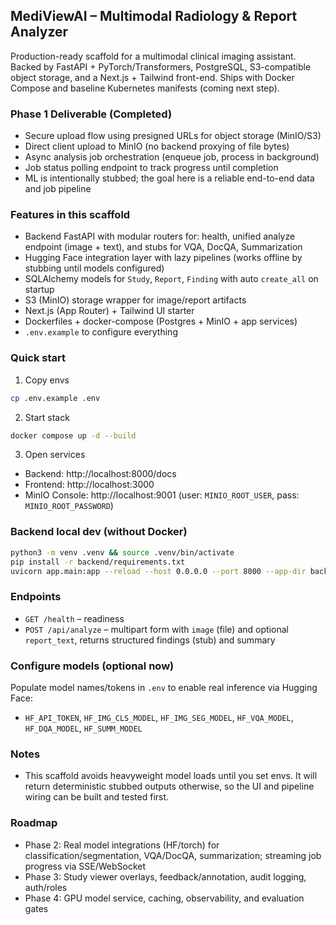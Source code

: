 ## MediViewAI – Multimodal Radiology & Report Analyzer

Production-ready scaffold for a multimodal clinical imaging assistant. Backed by FastAPI + PyTorch/Transformers, PostgreSQL, S3-compatible object storage, and a Next.js + Tailwind front-end. Ships with Docker Compose and baseline Kubernetes manifests (coming next step).

### Phase 1 Deliverable (Completed)
- Secure upload flow using presigned URLs for object storage (MinIO/S3)
- Direct client upload to MinIO (no backend proxying of file bytes)
- Async analysis job orchestration (enqueue job, process in background)
- Job status polling endpoint to track progress until completion
- ML is intentionally stubbed; the goal here is a reliable end-to-end data and job pipeline

### Features in this scaffold
- Backend FastAPI with modular routers for: health, unified analyze endpoint (image + text), and stubs for VQA, DocQA, Summarization
- Hugging Face integration layer with lazy pipelines (works offline by stubbing until models configured)
- SQLAlchemy models for `Study`, `Report`, `Finding` with auto `create_all` on startup
- S3 (MinIO) storage wrapper for image/report artifacts
- Next.js (App Router) + Tailwind UI starter
- Dockerfiles + docker-compose (Postgres + MinIO + app services)
- `.env.example` to configure everything

### Quick start
1) Copy envs
```bash
cp .env.example .env
```

2) Start stack
```bash
docker compose up -d --build
```

3) Open services
- Backend: http://localhost:8000/docs
- Frontend: http://localhost:3000
- MinIO Console: http://localhost:9001 (user: `MINIO_ROOT_USER`, pass: `MINIO_ROOT_PASSWORD`)

### Backend local dev (without Docker)
```bash
python3 -m venv .venv && source .venv/bin/activate
pip install -r backend/requirements.txt
uvicorn app.main:app --reload --host 0.0.0.0 --port 8000 --app-dir backend
```

### Endpoints
- `GET /health` – readiness
- `POST /api/analyze` – multipart form with `image` (file) and optional `report_text`, returns structured findings (stub) and summary

### Configure models (optional now)
Populate model names/tokens in `.env` to enable real inference via Hugging Face:
- `HF_API_TOKEN`, `HF_IMG_CLS_MODEL`, `HF_IMG_SEG_MODEL`, `HF_VQA_MODEL`, `HF_DQA_MODEL`, `HF_SUMM_MODEL`

### Notes
- This scaffold avoids heavyweight model loads until you set envs. It will return deterministic stubbed outputs otherwise, so the UI and pipeline wiring can be built and tested first.


### Roadmap
- Phase 2: Real model integrations (HF/torch) for classification/segmentation, VQA/DocQA, summarization; streaming job progress via SSE/WebSocket
- Phase 3: Study viewer overlays, feedback/annotation, audit logging, auth/roles
- Phase 4: GPU model service, caching, observability, and evaluation gates


